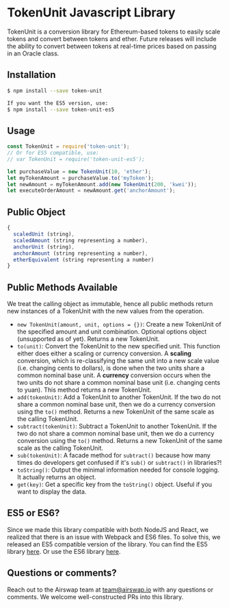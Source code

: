 # TokenUnit Javascript Library

TokenUnit is a conversion library for Ethereum-based tokens to easily scale tokens and convert between tokens and ether. Future releases will include the ability to convert between tokens at real-time prices based on passing in an Oracle class.


## Installation

```bash
$ npm install --save token-unit

If you want the ES5 version, use:
$ npm install --save token-unit-es5
```

## Usage

```javascript
const TokenUnit = require('token-unit');
// Or for ES5 compatible, use:
// var TokenUnit = require('token-unit-es5');

let purchaseValue = new TokenUnit(10, 'ether');
let myTokenAmount = purchaseValue.to('myToken');
let newAmount = myTokenAmount.add(new TokenUnit(200, 'kwei'));
let executeOrderAmount = newAmount.get('anchorAmount');
```

## Public Object

```javascript
{
  scaledUnit (string),
  scaledAmount (string representing a number),
  anchorUnit (string),
  anchorAmount (string representing a number),
  etherEquivalent (string representing a number)
}
```

## Public Methods Available

We treat the calling object as immutable, hence all public methods return new instances of a TokenUnit with the new values from the operation.

* `new TokenUnit(amount, unit, options = {})`: Create a new TokenUnit of the specified amount and unit combination. Optional options object (unsupported as of yet). Returns a new TokenUnit.
* `to(unit)`: Convert the TokenUnit to the new specified unit. This function either does either a scaling or currency conversion. A **scaling** conversion, which is re-classifying the same unit into a new scale value (i.e. changing cents to dollars), is done when the two units share a common nominal base unit. A **currency** conversion occurs when the two units do not share a common nominal base unit (i.e. changing cents to yuan). This method returns a new TokenUnit.
* `add(tokenUnit)`: Add a TokenUnit to another TokenUnit. If the two do not share a common nominal base unit, then we do a currency conversion using the `to()` method. Returns a new TokenUnit of the same scale as the calling TokenUnit.
* `subtract(tokenUnit)`: Subtract a TokenUnit to another TokenUnit. If the two do not share a common nominal base unit, then we do a currency conversion using the `to()` method. Returns a new TokenUnit of the same scale as the calling TokenUnit.
* `sub(tokenUnit)`: A facade method for `subtract()` because how many times do developers get confused if it's `sub()` or `subtract()` in libraries?!
* `toString()`: Output the minimal information needed for console logging. It actually returns an object.
* `get(key)`: Get a specific key from the `toString()` object. Useful if you want to display the data.

## ES5 or ES6?

Since we made this library compatible with both NodeJS and React, we realized that there is an issue with Webpack and ES6 files. To solve this, we released an ES5 compatible version of the library. You can find the ES5 library [here](https://www.npmjs.com/package/token-unit-es5). Or use the ES6 library [here](https://www.npmjs.com/package/token-unit).

## Questions or comments?

Reach out to the Airswap team at team@airswap.io with any questions or comments. We welcome well-constructed PRs into this library.
